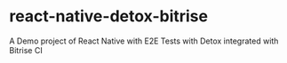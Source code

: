 # react-native-detox-bitrise
A Demo project of React Native with E2E Tests with Detox integrated with Bitrise CI
